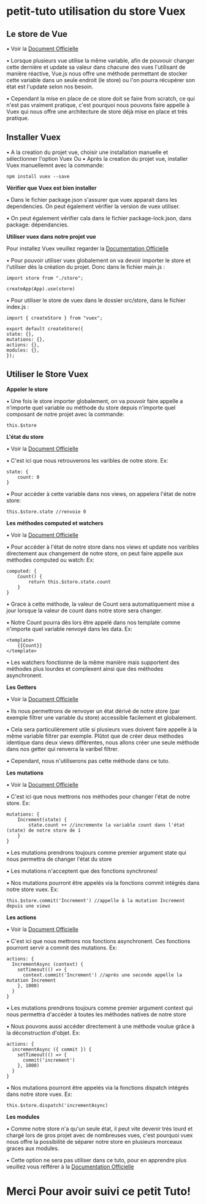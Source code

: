 # petit-tuto utilisation du store Vuex

## Le store de Vue

• Voir la [Document Officielle](https://v3.vuejs.org/guide/state-management.html#simple-state-management-from-scratch)

• Lorsque plusieurs vue utilise la même variable, afin de pouvouir changer cette dernière et update sa valeur dans chacune des vues l'utilisant de manière réactive, Vue.js nous offre une méthode permettant de stocker cette variable dans un seule endroit (le store) ou l'on pourra récupérer son état est l'update selon nos besoin.

• Cependant la mise en place de ce store doit se faire from scratch, ce qui n'est pas vraiment pratique, c'est pourquoi nous pouvons faire appelle à Vuex qui nous offre une architecture de store déjà mise en place et très pratique.


## Installer Vuex

• A la creation du projet vue, choisir une installation manuelle et sélectionner l'option Vuex
    Ou
• Après la creation du projet vue, installer Vuex manuellemnt avec la commande:

```
npm install vuex --save
```

**Vérifier que Vuex est bien installer**

• Dans le fichier package.json s'assurer que vuex apparait dans les dependencies. On peut également vérifier la version de vuex utiliser.

• On peut également vérifier cala dans le fichier package-lock.json, dans package: dépendancies.


**Utiliser vuex dans notre projet vue**

Pour installez Vuex veuillez regarder la [Documentation Officielle](https://vuex.vuejs.org/installation.html#direct-download-cdn)

• Pour pouvoir utiliser vuex globalement on va devoir importer le store et l'utiliser dès la création du projet. Donc dans le fichier main.js :

```
import store from "./store";

createApp(App).use(store)
```


• Pour utiliser le store de vuex dans le dossier src/store, dans le fichier index.js :

```
import { createStore } from "vuex";

export default createStore({
state: {},
mutations: {},
actions: {},
modules: {},
});
```


## Utiliser le Store Vuex

**Appeler le store**

• Une fois le store importer globalement, on va pouvoir faire appelle a n'importe quel variable ou méthode du store depuis n'importe quel composant de notre projet avec la commande:

```
this.$store
```


**L'état du store**

• Voir la [Document Officielle](https://vuex.vuejs.org/guide/state.html#single-state-tree)

• C'est ici que nous retrouverons les varibles de notre store. Ex:

```
state: {
    count: 0
}
```

• Pour accéder à cette variable dans nos views, on appelera l'état de notre store:

```
this.$store.state //renvoie 0
```

**Les méthodes computed et watchers**

• Voir la [Document Officielle](https://v3.vuejs.org/guide/computed.html#computed-properties)

• Pour accéder à l'état de notre store dans nos views et update nos varibles directement aux changement de notre store, on peut faire appelle aux méthodes computed ou watch: Ex:

```
computed: {
    Count() {
        return this.$store.state.count
    }
}
```
• Grace à cette méthode, la valeur de Count sera automatiquement mise a jour lorsque la valeur de count dans notre store sera changer.

• Notre Count pourra dès lors être appelé dans nos template comme n'importe quel variable renvoyé dans les data. Ex:

```
<template>
    {{Count}}
</template>
```

• Les watchers fonctionne de la même manière mais supportent des méthodes plus lourdes et complexent ainsi que des méthodes asynchronent.


**Les Getters**

• Voir la [Document Officielle](https://vuex.vuejs.org/guide/getters.html)

• Ils nous permettrons de renvoyer un état dérivé de notre store (par exemple filtrer une variable du store) accessible facilement et globalement.

• Cela sera particulièrement utile si plusieurs vues doivent faire appelle à la même variable filtrer par exemple. Plûtot que de créer deux méthodes identique dans deux views différentes, nous allons créer une seule méthode dans nos getter qui renverra la varibel filtrer.

• Cependant, nous n'utiliserons pas cette méthode dans ce tuto.


**Les mutations**

• Voir la [Document Officielle](https://vuex.vuejs.org/guide/mutations.html)

• C'est ici que nous mettrons nos méthodes pour changer l'état de notre store. Ex:

```
mutations: {
    Increment(state) {
        state.count ++ //incremente la variable count dans l'état (state) de notre store de 1
    }
}
```

• Les mutations prendrons toujours comme premier argument state qui nous permettra de changer l'état du store

• Les mutations n'acceptent que des fonctions synchrones!

• Nos mutations pourront être appelés via la fonctions commit intégrés dans notre store vuex. Ex:

```
this.$store.commit('Increment') //appelle à la mutation Increment depuis une views
```


**Les actions**

• Voir la [Document Officielle](https://vuex.vuejs.org/guide/actions.html)

• C'est ici que nous mettrons nos fonctions asynchronent. Ces fonctions pourront servir a commit des mutations. Ex:

```
actions: {
  IncrementAsync (context) {
    setTimeout(() => {
      context.commit('Increment') //après une seconde appelle la mutation Increment
    }, 1000)
  }
}
```

• Les mutations prendrons toujours comme premier argument context qui nous permettra d'accéder à toutes les méthodes natives de notre store

• Nous pouvons aussi accéder directement à une méthode voulue grâce à la déconstruction d'objet. Ex:

```
actions: {
  incrementAsync ({ commit }) {
    setTimeout(() => {
      commit('increment')
    }, 1000)
  }
}
```

• Nos mutations pourront être appelés via la fonctions dispatch intégrés dans notre store vuex. Ex:

```
this.$store.dispatch('incrementAsync)
```

**Les modules**

• Comme notre store n'a qu'un seule état, il peut vite devenir très lourd et chargé lors de gros projet avec de nombreuses vues, c'est pourquoi vuex nous offre la possibilité de séparer notre store en plusieurs morceaux graces aux modules.

• Cette option ne sera pas utiliser dans ce tuto, pour en apprendre plus veuillez vous réfférer à la [Documentation Officielle](https://vuex.vuejs.org/guide/modules.html)

# Merci Pour avoir suivi ce petit Tuto!